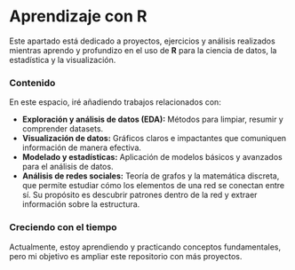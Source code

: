 # Aprendizaje con R

Este apartado está dedicado a proyectos, ejercicios y análisis realizados mientras aprendo y profundizo en el uso de **R** para la ciencia de datos, la estadística y la visualización.

### Contenido
En este espacio, iré añadiendo trabajos relacionados con:
- **Exploración y análisis de datos (EDA):** Métodos para limpiar, resumir y comprender datasets.
- **Visualización de datos:** Gráficos claros e impactantes que comuniquen información de manera efectiva.
- **Modelado y estadísticas:** Aplicación de modelos básicos y avanzados para el análisis de datos.
- **Análisis de redes sociales:** Teoría de grafos y la matemática discreta, que permite estudiar cómo los elementos de una red se conectan entre sí. Su propósito es descubrir patrones dentro de la red y extraer información sobre la estructura.

### Creciendo con el tiempo
Actualmente, estoy aprendiendo y practicando conceptos fundamentales, pero mi objetivo es ampliar este repositorio con más proyectos.

